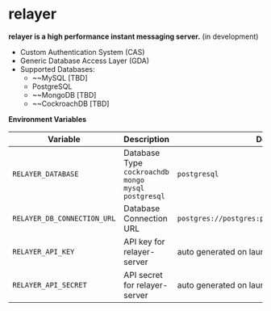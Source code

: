 # relayer
**relayer is a high performance instant messaging server.** (in development)

- Custom Authentication System (CAS)
- Generic Database Access Layer (GDA)
- Supported Databases:
  - ~~MySQL [TBD]
  - PostgreSQL
  - ~~MongoDB [TBD]
  - ~~CockroachDB [TBD]

**Environment Variables**

| Variable  | Description | Default Value |
| ------------- | ------------- | ------------- |
| `RELAYER_DATABASE`  | Database Type<br />`cockroachdb`<br />`mongo`<br />`mysql`<br />`postgresql`  | `postgresql`  |
| `RELAYER_DB_CONNECTION_URL`  | Database Connection URL  | `postgres://postgres:postgres@localhost:5432/relayer`  |
| `RELAYER_API_KEY` | API key for relayer-server | auto generated on launch |
| `RELAYER_API_SECRET` | API secret for relayer-server | auto generated on launch |
